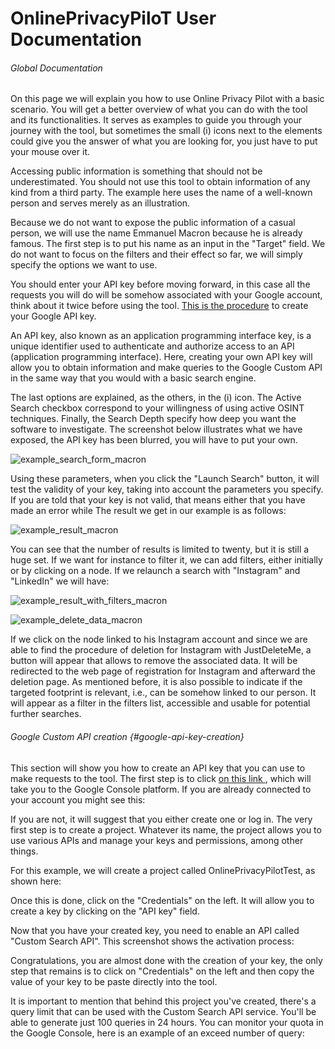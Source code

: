 # OnlinePrivacyPiloT User Documentation

###### Global Documentation
On this page we will explain you how to use Online Privacy Pilot with a basic scenario. You will get 
a better overview of what you can do with the tool and its functionalities. It serves as examples to 
guide you through your journey with the tool, but sometimes the small (i) icons next to the elements 
could give you the answer of what you are looking for, you just have to put your mouse over it.

Accessing public information is something that should not be underestimated. You should not use this
tool to obtain information of any kind from a third party. The example here uses the name of a 
well-known person and serves merely as an illustration.

Because we do not want to expose the public information of a casual person, we will use the name 
Emmanuel Macron because he is already famous. The first step is to put his name as an input in the 
"Target" field. We do not want to focus on the filters and their effect so far, we will simply 
specify the options we want to use.

You should enter your API key before moving forward, in this case all the requests you will do will 
be somehow associated with your Google account, think about it twice before using the tool.
[This is the procedure](#google-api-key-creation) to create your Google API key.

An API key, also known as an application programming interface key, is a unique identifier used to 
authenticate and authorize access to an API (application programming interface). Here, creating your
own API key will allow you to obtain information and make queries to the Google Custom API in the 
same way that you would with a basic search engine.

The last options are explained, as the others, in the (i) icon. The Active Search checkbox 
correspond to your willingness of using active OSINT techniques. Finally, the Search Depth specify 
how deep you want the software to investigate. The screenshot below illustrates what we have 
exposed, the API key has been blurred, you will have to put your own.

![example_search_form_macron](https://github.com/OnlinePrivacyPilot/OnlinePrivacyPilot_UserDoc/assets/59505383/71872f59-105b-43d0-9048-9141c8c2b15e)

Using these parameters, when you click the "Launch Search" button, it will test the validity of your 
key, taking into account the parameters you specify.
If you are told that your key is not valid, that means either that you have made an error while 
The result we get in our example is as follows:

![example_result_macron](https://github.com/OnlinePrivacyPilot/OnlinePrivacyPilot_UserDoc/assets/59505383/bbbb5cdd-aa69-4c87-83cb-faaf382e300e)

You can see that the number of results is limited to twenty, but it is still a huge set. If we want 
for instance to filter it, we can add filters, either initially or by clicking on a node. If we 
relaunch a search with "Instagram" and "LinkedIn"  we will have:

![example_result_with_filters_macron](https://github.com/OnlinePrivacyPilot/OnlinePrivacyPilot_UserDoc/assets/59505383/01502cc5-d2fd-4679-a08b-c17f767ecdd9)

![example_delete_data_macron](https://github.com/OnlinePrivacyPilot/OnlinePrivacyPilot_UserDoc/assets/59505383/3a37ec8c-9579-4378-b157-a8e18d075be5)

If we click on the node linked to his Instagram account and since we are able to find the procedure 
of deletion for Instagram with JustDeleteMe, a button will appear that allows to remove the 
associated data. It will be redirected to the web page of registration for Instagram and afterward 
the deletion page. As mentioned before, it is also possible to indicate if the targeted footprint is 
relevant, i.e., can be somehow linked to our person. It will appear as a filter in the filters list, 
accessible and usable for potential further searches.


###### Google Custom API creation {#google-api-key-creation}

This section will show you how to create an API key that you can use to make requests to the tool.
The first step is to click [on this link ](https://console.cloud.google.com/), which will take you 
to the Google Console platform. If you are already connected to your account you might see this:

If you are not, it will suggest that you either create one or log in.
The very first step is to create a project. Whatever its name, the project allows you to use 
various APIs and manage your keys and permissions, among other things.

For this example, we will create a project called OnlinePrivacyPilotTest, as shown here:

Once this is done, click on the "Credentials" on the left. It will allow you to create a key by 
clicking on the "API key" field. 

Now that you have your created key, you need to enable an API called "Custom Search API". This 
screenshot shows the activation process:

Congratulations, you are almost done with the creation of your key, the only step that remains is 
to click on "Credentials" on the left and then copy the value of your key to be paste directly into 
the tool.

It is important to mention that behind this project you've created, there's a query limit that can 
be used with the Custom Search API service. You'll be able to generate just 100 queries in 24 hours.
You can monitor your quota in the Google Console, here is an example of an exceed number of query:

